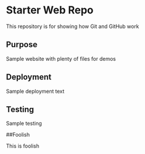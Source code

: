 # Starter Web Repo

This repository is for showing how Git and GitHub work

## Purpose

Sample website with plenty of files for demos

## Deployment

Sample deployment text

## Testing

Sample testing 

##Foolish

This is foolish

